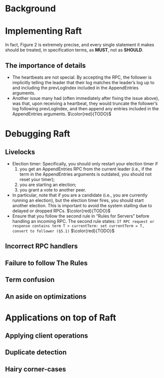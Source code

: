 # Background

# Implementing Raft

In fact, Figure 2 is extremely precise, and every single statement it makes should be treated, in specification terms, as **MUST**, not as **SHOULD**.

## The importance of details

- The heartbeats are not special. By accepting the RPC, the follower is implicitly telling the leader that their log matches the leader’s log up to and including the prevLogIndex included in the AppendEntries arguments.
- Another issue many had (often immediately after fixing the issue above), was that, upon receiving a heartbeat, they would truncate the follower’s log following prevLogIndex, and then append any entries included in the AppendEntries arguments. $\color{red}{TODO}$
# Debugging Raft

## Livelocks

- Election timer: Specifically, you should only restart your election timer if 
  1. you get an AppendEntries RPC from the current leader (i.e., if the term in the AppendEntries arguments is outdated, you should not reset your timer); 
  2. you are starting an election; 
  3. you grant a vote to another peer.
- In particular, note that if you are a candidate (i.e., you are currently running an election), but the election timer fires, you should start another election. This is important to avoid the system stalling due to delayed or dropped RPCs. $\color{red}{TODO}$
- Ensure that you follow the second rule in “Rules for Servers” before handling an incoming RPC. The second rule states: `If RPC request or response contains term T > currentTerm: set currentTerm = T, convert to follower (§5.1)`  $\color{red}{TODO}$

## Incorrect RPC handlers




## Failure to follow The Rules

## Term confusion

## An aside on optimizations

# Applications on top of Raft

## Applying client operations

## Duplicate detection

## Hairy corner-cases









